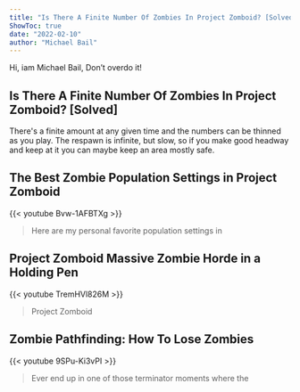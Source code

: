 ```yaml
---
title: "Is There A Finite Number Of Zombies In Project Zomboid? [Solved]"
ShowToc: true 
date: "2022-02-10"
author: "Michael Bail" 
---
```


Hi, iam Michael Bail, Don’t overdo it!
## Is There A Finite Number Of Zombies In Project Zomboid? [Solved]
There's a finite amount at any given time and the numbers can be thinned as you play. The respawn is infinite, but slow, so if you make good headway and keep at it you can maybe keep an area mostly safe.

## The Best Zombie Population Settings in Project Zomboid
{{< youtube Bvw-1AFBTXg >}}
>Here are my personal favorite population settings in 

## Project Zomboid Massive Zombie Horde in a Holding Pen
{{< youtube TremHVl826M >}}
>Project Zomboid

## Zombie Pathfinding: How To Lose Zombies
{{< youtube 9SPu-Ki3vPI >}}
>Ever end up in one of those terminator moments where the 

